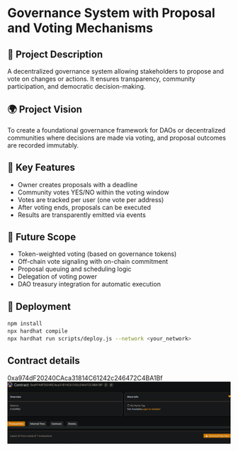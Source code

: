 # Governance System with Proposal and Voting Mechanisms

## 🧠 Project Description

A decentralized governance system allowing stakeholders to propose and vote on changes or actions. It ensures transparency, community participation, and democratic decision-making.

## 🌍 Project Vision

To create a foundational governance framework for DAOs or decentralized communities where decisions are made via voting, and proposal outcomes are recorded immutably.

## 🔑 Key Features

- Owner creates proposals with a deadline
- Community votes YES/NO within the voting window
- Votes are tracked per user (one vote per address)
- After voting ends, proposals can be executed
- Results are transparently emitted via events

## 🚀 Future Scope

- Token-weighted voting (based on governance tokens)
- Off-chain vote signaling with on-chain commitment
- Proposal queuing and scheduling logic
- Delegation of voting power
- DAO treasury integration for automatic execution

## 📜 Deployment

```bash
npm install
npx hardhat compile
npx hardhat run scripts/deploy.js --network <your_network>
```

## Contract details
0xa974dF20240CAca31814C61242c246472C4BA1Bf![alt text](image.png)